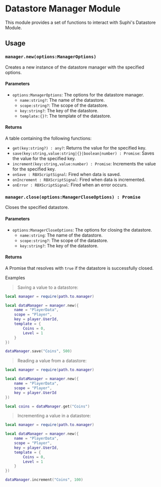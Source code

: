 # Datastore Manager Module

This module provides a set of functions to interact with Suphi's Datastore Module.

## Usage

### `manager.new(options:ManagerOptions)`

Creates a new instance of the datastore manager with the specified options.

#### Parameters
- `options:ManagerOptions`: The options for the datastore manager.
    - `name:string?`: The name of the datastore.
    - `scope:string?`: The scope of the datastore.
    - `key:string?`: The key of the datastore.
    - `template:{}?`: The template of the datastore.

#### Returns
A table containing the following functions:
- `get(key:string?) : any?`: Returns the value for the specified key.
- `save(key:string,value:string|{}|boolean|number) : Promise`: Saves the value for the specified key.
- `increment(key:string,value:number) : Promise`: Increments the value for the specified key.
- `onSave : RBXScriptSignal`: Fired when data is saved.
- `onIncrement : RBXScriptSignal`: Fired when data is incremented.
- `onError : RBXScriptSignal`: Fired when an error occurs.

### `manager.close(options:ManagerCloseOptions) : Promise`

Closes the specified datastore.

#### Parameters
- `options:ManagerCloseOptions`: The options for closing the datastore.
    - `name:string`: The name of the datastore.
    - `scope:string?`: The scope of the datastore.
    - `key:string?`: The key of the datastore.

#### Returns
A Promise that resolves with `true` if the datastore is successfully closed.

Examples
> Saving a value to a datastore:
```lua
local manager = require(path.to.manager)

local dataManager = manager.new({
    name = "PlayerData",
    scope = "Player",
    key = player.UserId,
    template = {
        Coins = 0,
        Level = 1
    }
})

dataManager.save("Coins", 500)
```
> Reading a value from a datastore:
```lua
local manager = require(path.to.manager)

local dataManager = manager.new({
    name = "PlayerData",
    scope = "Player",
    key = player.UserId
})

local coins = dataManager.get("Coins")
```
> Incrementing a value in a datastore:
```lua
local manager = require(path.to.manager)

local dataManager = manager.new({
    name = "PlayerData",
    scope = "Player",
    key = player.UserId,
    template = {
        Coins = 0,
        Level = 1
    }
})

dataManager.increment("Coins", 100)
```
